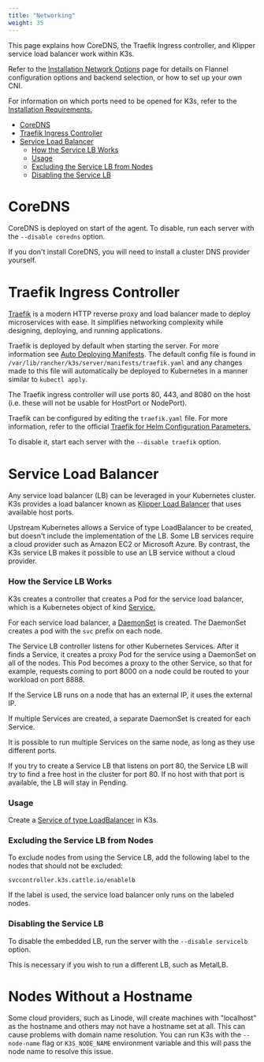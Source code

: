 ```yaml
---
title: "Networking"
weight: 35
---
```


This page explains how CoreDNS, the Traefik Ingress controller, and Klipper service load balancer work within K3s.

Refer to the [Installation Network Options]({{<baseurl>}}/k3s/latest/en/installation/network-options/) page for details on Flannel configuration options and backend selection, or how to set up your own CNI.

For information on which ports need to be opened for K3s, refer to the [Installation Requirements.]({{<baseurl>}}/k3s/latest/en/installation/installation-requirements/#networking)

- [CoreDNS](#coredns)
- [Traefik Ingress Controller](#traefik-ingress-controller)
- [Service Load Balancer](#service-load-balancer)
  - [How the Service LB Works](#how-the-service-lb-works)
  - [Usage](#usage)
  - [Excluding the Service LB from Nodes](#excluding-the-service-lb-from-nodes)
  - [Disabling the Service LB](#disabling-the-service-lb)

# CoreDNS

CoreDNS is deployed on start of the agent. To disable, run each server with the `--disable coredns` option.

If you don't install CoreDNS, you will need to install a cluster DNS provider yourself.

# Traefik Ingress Controller

[Traefik](https://traefik.io/) is a modern HTTP reverse proxy and load balancer made to deploy microservices with ease. It simplifies networking complexity while designing, deploying, and running applications.

Traefik is deployed by default when starting the server. For more information see [Auto Deploying Manifests]({{<baseurl>}}/k3s/latest/en/advanced/#auto-deploying-manifests). The default config file is found in `/var/lib/rancher/k3s/server/manifests/traefik.yaml` and any changes made to this file will automatically be deployed to Kubernetes in a manner similar to `kubectl apply`.

The Traefik ingress controller will use ports 80, 443, and 8080 on the host (i.e. these will not be usable for HostPort or NodePort).

Traefik can be configured by editing the `traefik.yaml` file. For more information, refer to the official [Traefik for Helm Configuration Parameters.](https://github.com/helm/charts/tree/master/stable/traefik#configuration)

To disable it, start each server with the `--disable traefik` option.

# Service Load Balancer

Any service load balancer (LB) can be leveraged in your Kubernetes cluster. K3s provides a load balancer known as [Klipper Load Balancer](https://github.com/rancher/klipper-lb) that uses available host ports.

Upstream Kubernetes allows a Service of type LoadBalancer to be created, but doesn't include the implementation of the LB. Some LB services require a cloud provider such as Amazon EC2 or Microsoft Azure. By contrast, the K3s service LB makes it possible to use an LB service without a cloud provider.

### How the Service LB Works

K3s creates a controller that creates a Pod for the service load balancer, which is a Kubernetes object of kind [Service.](https://kubernetes.io/docs/concepts/services-networking/service/)

For each service load balancer, a [DaemonSet](https://kubernetes.io/docs/concepts/workloads/controllers/daemonset/) is created. The DaemonSet creates a pod with the `svc` prefix on each node.

The Service LB controller listens for other Kubernetes Services. After it finds a Service, it creates a proxy Pod for the service using a DaemonSet on all of the nodes. This Pod becomes a proxy to the other Service, so that for example, requests coming to port 8000 on a node could be routed to your workload on port 8888.

If the Service LB runs on a node that has an external IP, it uses the external IP.

If multiple Services are created, a separate DaemonSet is created for each Service.

It is possible to run multiple Services on the same node, as long as they use different ports.

If you try to create a Service LB that listens on port 80, the Service LB will try to find a free host in the cluster for port 80. If no host with that port is available, the LB will stay in Pending.

### Usage

Create a [Service of type LoadBalancer](https://kubernetes.io/docs/concepts/services-networking/service/#loadbalancer) in K3s.

### Excluding the Service LB from Nodes

To exclude nodes from using the Service LB, add the following label to the nodes that should not be excluded:

```
svccontroller.k3s.cattle.io/enablelb
```

If the label is used, the service load balancer only runs on the labeled nodes.

### Disabling the Service LB

To disable the embedded LB, run the server with the `--disable servicelb` option.

This is necessary if you wish to run a different LB, such as MetalLB.

# Nodes Without a Hostname

Some cloud providers, such as Linode, will create machines with "localhost" as the hostname and others may not have a hostname set at all. This can cause problems with domain name resolution. You can run K3s with the `--node-name` flag or `K3S_NODE_NAME` environment variable and this will pass the node name to resolve this issue.
